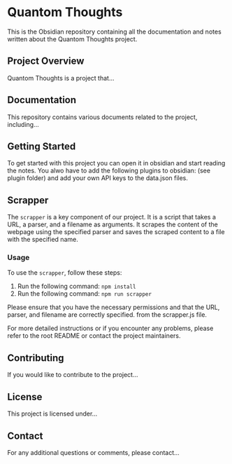 # Quantom Thoughts

This is the Obsidian repository containing all the documentation and notes written about the Quantom Thoughts project.

## Project Overview

Quantom Thoughts is a project that...

## Documentation

This repository contains various documents related to the project, including...

## Getting Started

To get started with this project you can open it in obsidian and start reading the notes. You alwo have to add the following plugins to obsidian: (see plugin folder) and add your own API keys to the data.json files.


## Scrapper

The `scrapper` is a key component of our project. It is a script that takes a URL, a parser, and a filename as arguments. It scrapes the content of the webpage using the specified parser and saves the scraped content to a file with the specified name.

### Usage

To use the `scrapper`, follow these steps:

1. Run the following command: `npm install`
2. Run the following command: `npm run scrapper`

Please ensure that you have the necessary permissions and that the URL, parser, and filename are correctly specified. from the scrapper.js file.

For more detailed instructions or if you encounter any problems, please refer to the root README or contact the project maintainers.

## Contributing

If you would like to contribute to the project...

## License

This project is licensed under...

## Contact

For any additional questions or comments, please contact...
